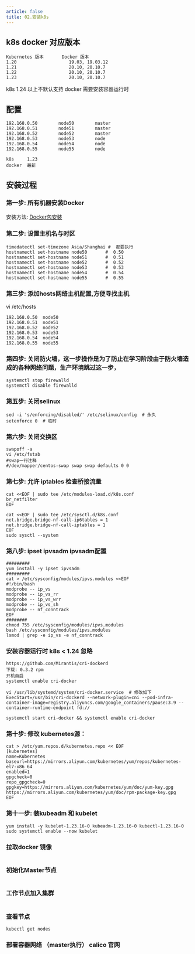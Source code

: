 ```yaml
---
article: false
title: 02.安装k8s
---
```



## k8s docker 对应版本
```text
Kubernetes 版本	    Docker 版本
1.20        	        19.03, 19.03.12
1.21	                20.10, 20.10.7
1.22	                20.10, 20.10.7
1.23	                20.10, 20.10.7
```
k8s 1.24 以上不默认支持 docker 需要安装容器运行时


## 配置
```text
192.168.0.50        node50        master
192.168.0.51        node51        master
192.168.0.52        node52        master
192.168.0.53        node53        node
192.168.0.54        node54        node
192.168.0.55        node55        node

k8s     1.23    
docker  最新

```

## 安装过程
### 第一步: 所有机器安装Docker
安装方法: [Docker包安装](../docker/docker01-包安装)

### 第二步: 设置主机名与时区
```shell
timedatectl set-timezone Asia/Shanghai #  都要执行
hostnamectl set-hostname node50       #  0.50
hostnamectl set-hostname node51       #  0.51
hostnamectl set-hostname node52       #  0.52
hostnamectl set-hostname node53       #  0.53
hostnamectl set-hostname node54       #  0.54
hostnamectl set-hostname node55       #  0.55
```
### 第三步: 添加hosts网络主机配置,方便寻找主机
vi /etc/hosts
```shell
192.168.0.50  node50
192.168.0.51  node51
192.168.0.52  node52
192.168.0.53  node53
192.168.0.54  node54
192.168.0.55  node55
```
### 第四步: 关闭防火墙，这一步操作是为了防止在学习阶段由于防火墙造成的各种网络问题，生产环境跳过这一步，
```shell
systemctl stop firewalld
systemctl disable firewalld
```
### 第五步: 关闭selinux
```shell
sed -i 's/enforcing/disabled/' /etc/selinux/config  # 永久
setenforce 0  # 临时
```
### 第六步: 关闭交换区
```shell
swapoff -a
vi /etc/fstab
#swap一行注释
#/dev/mapper/centos-swap swap swap defaults 0 0
```
### 第七步: 允许 iptables 检查桥接流量
```shell
cat <<EOF | sudo tee /etc/modules-load.d/k8s.conf
br_netfilter
EOF

cat <<EOF | sudo tee /etc/sysctl.d/k8s.conf
net.bridge.bridge-nf-call-ip6tables = 1
net.bridge.bridge-nf-call-iptables = 1
EOF
sudo sysctl --system
```
### 第八步: ipset ipvsadm  ipvsadm配置
```shell
#########
yum install -y ipset ipvsadm
#########
cat > /etc/sysconfig/modules/ipvs.modules <<EOF
#!/bin/bash
modprobe -- ip_vs
modprobe -- ip_vs_rr
modprobe -- ip_vs_wrr
modprobe -- ip_vs_sh
modprobe -- nf_conntrack
EOF
########
chmod 755 /etc/sysconfig/modules/ipvs.modules
bash /etc/sysconfig/modules/ipvs.modules 
lsmod | grep -e ip_vs -e nf_conntrack

```


### 安装容器运行时   k8s < 1.24 忽略
```text
https://github.com/Mirantis/cri-dockerd
下载: 0.3.2 rpm
开机自启
systemctl enable cri-docker

vi /usr/lib/systemd/system/cri-docker.service  # 修改如下
ExecStart=/usr/bin/cri-dockerd --network-plugin=cni --pod-infra-container-image=registry.aliyuncs.com/google_containers/pause:3.9 --container-runtime-endpoint fd://

systemctl start cri-docker && systemctl enable cri-docker

```

### 第十步: 修改 kubernetes源：
```shell
cat > /etc/yum.repos.d/kubernetes.repo << EOF
[kubernetes]
name=Kubernetes
baseurl=https://mirrors.aliyun.com/kubernetes/yum/repos/kubernetes-el7-x86_64
enabled=1
gpgcheck=0
repo_gpgcheck=0
gpgkey=https://mirrors.aliyun.com/kubernetes/yum/doc/yum-key.gpg https://mirrors.aliyun.com/kubernetes/yum/doc/rpm-package-key.gpg
EOF
```


### 第十一步: 装kubeadm 和 kubelet
```shell
yum install -y kubelet-1.23.16-0 kubeadm-1.23.16-0 kubectl-1.23.16-0
sudo systemctl enable --now kubelet
```

### 拉取docker 镜像
```shell

```

### 初始化Master节点
```shell

```

### 工作节点加入集群
```shell

```

### 查看节点
```shell
kubectl get nodes
```
### 部署容器网络 （master执行） calico  官网
```shell

```





